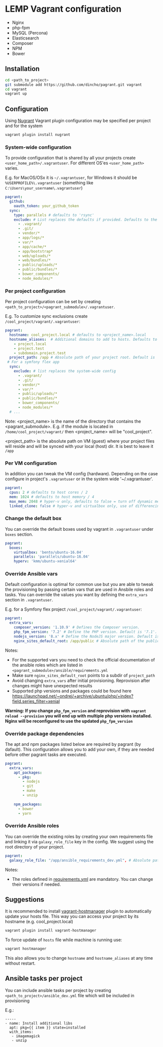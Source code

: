 LEMP Vagrant configuration
==========================

- Nginx
- php-fpm
- MySQL (Percona)
- Elasticsearch
- Composer
- NPM
- Bower


## Installation

```bash
cd <path_to_project>
git submodule add https://github.com/dincho/pagrant.git vagrant
cd vagrant
vagrant up
```

## Configuration

Using [Nugrant](https://github.com/maoueh/nugrant) Vagrant plugin configuration may be specified per project and for the system

```bash
vagrant plugin install nugrant
```

### System-wide configuration

To provide configuration that is shared by all your projects create `<user_home_path>/.vagrantuser`. For different OS'es `<user_home_path>` varies.

E.g. for MacOS/OSx it is `~/.vagrantuser`, for Windows it should be `%USERPROFILE%\.vagrantuser` (something like `C:\Users\your_username\.vagrantuser`)

```yml
pagrant:
  github:
    oauth_token: your_github_token
  sync:
    type: parallels # defaults to 'rsync'
    exclude: # List replaces the defaults if provided. Defaults to the list below.
      - .vagrant/
      - .git/
      - vendor/*
      - app/logs/*
      - var/*
      - app/cache/*
      - app/bootstrap*
      - web/uploads/*
      - web/bundles/*
      - public/uploads/*
      - public/bundles/*
      - bower_components/
      - node_modules/*
```

### Per project configuration

Per project configuration can be set by creating `<path_to_project>/<pagrant_submodule>/.vagrantuser`.

E.g. To customize sync exclusions create `/cool_project/vagrant/.vagrantuser`:

```yml
pagrant:
  hostname: cool_project.local # defaults to <project_name>.local
  hostname_aliases:  # Additional domains to add to hosts. Defaults to []
    - project.local
    - project.test
    - subdomain.project.test
  project_path: /app # Absolute path of your project root. Default is '/app'
 # For a symfony flex app
  sync:
    exclude: # list replaces the system-wide config
      - .vagrant/
      - .git/
      - vendor/*
      - var/*
      - public/uploads/*
      - public/bundles/*
      - bower_components/
      - node_modules/*
  # ...
```

Note: <project_name> is the name of the directory that contains the <pagrant_submodule>. E.g. if the module is located in `/home/cool_project/vagrant/` then <project_name> will be "cool_project".

<project_path> is the absolute path on VM (guest) where your project files will reside and will be synced with your local (host) dir. It is best to leave it `/app`

### Per VM configuration

In addition you can tweak the VM config (hardware). Depending on the case configure in project's `.vagrantuser` or in the system wide '~/.vagrantuser'.

```yml
pagrant:
  cpus: 2 # defaults to host cores / 2
  mem: 1024 # defaults to host memory / 4
  max_mem: 2048 # hyper-v only, defaults to false = turn off dynamic memory
  linked_clone: false # hyper-v and virtualbox only, use of differencing disk, defaults to true
```

### Change the default box

You can override the default boxes used by vagrant in `.vagrantuser` under `boxes` section.
```yml
pagrant:
  boxes:
    virtualbox: 'bento/ubuntu-16.04'
    parallels: 'parallels/ubuntu-16.04'
    hyperv: 'kmm/ubuntu-xenial64'
```

### Override Ansible vars

Default configuration is optimal for common use but you are able to tweak the provisioning by passing certain vars that are used in Ansbile roles and tasks.
You can override the values you want by defining the `extra_vars` section in `.vagrantuser`.

E.g. for a Symfony flex project `/cool_project/vagrant/.vagrantuser`:

```yml
pagrant:
  extra_vars:
    composer_version: '1.10.9' # Defines the Composer version.
    php_fpm_version: '7.2' # Define the PHP version. Default is '7.1'.
    nodejs_version: '8.x' # Define the NodeJS major version. Default is '6.x'.
    nginx_sites_default_root: /app/public # Absolute path of the public dir. Default is '/app/web'.
```

Notes:

 * For the supported vars you need to check the official documentation of the ansible roles which are listed in `<pagrant_submodule>/ansible/requirements.yml`
 * Make sure `nginx_sites_default_root` points to a subdir of `project_path`
 * Avoid changing `extra_vars` after initial provisioning. Reprovision after changes might have unexpected results
 * Supported php versions and packages could be found here https://launchpad.net/~ondrej/+archive/ubuntu/php/+index?field.series_filter=xenial

**Warning: If you change `php_fpm_version` and reprovision with `vagrant reload --provision` you will end up with multiple php versions installed. Nginx will be reconfigured to use the updated `php_fpm_version`**

### Override package dependencies

The apt and npm packages listed below are required by pagrant (by dafault). This configuration allows you to add your own, if they are needed before other pagrant tasks are executed.

```yml
pagrant:
  extra_vars:
    apt_packages:
      - pkg:
        - nodejs
        - git
        - make
        - unzip
    
    npm_packages:
      - bower
      - yarn
```

### Override Ansible roles

You can override the existing roles by creating your own requirements file and linking it via `galaxy_role_file` key in the config.
We suggest using the root directory of your project.

```yml
pagrant:
  galaxy_role_file: "/app/ansible_requirements_dev.yml", # Absolute path to custom requirements. Default is 'requirements.yml'.
```

Notes: 

 * The roles defined in [requirements.yml](https://github.com/dincho/pagrant/blob/master/ansible/requirements.yml) are mandatory. You can change their versions if needed.

## Suggestions

It is recommended to install [vagrant-hostmanager](https://github.com/devopsgroup-io/vagrant-hostmanager) plugin
to automatically update your hosts file. This way you can access your project by its hostname (e.g. cool_project.local)

```bash
vagrant plugin install vagrant-hostmanager
```

To force update of `hosts` file while machine is running use:

```bash
vagrant hostmanager
```

This also allows you to change `hostname` and `hostname_aliases` at any time without restart.

## Ansible tasks per project

You can include ansible tasks per project by creating `<path_to_project>/ansible_dev.yml` file which will be included in provisioning

E.g.:

```
-----
- name: Install additional libs
  apt: pkg={{ item }} state=installed
  with_items:
   - imagemagick
   - unzip
```
